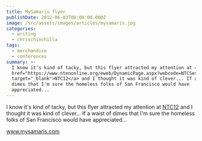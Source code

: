 ```yaml
---
title: MySamaris flyer
publishDate: 2012-06-03T00:00:00.000Z
image: /src/assets/images/articles/mysamaris.jpg
categories:
  - writing
  - chrischinchilla
tags:
  - merchandise
  - conferences
summary: >-
  I know it's kind of tacky, but this flyer attracted my attention at <a
  href="https://www.ntenonline.org/eweb/DynamicPage.aspx?webcode=NTCSessionsCurrent"
  target="_blank">NTC12</a> and I thought it was kind of clever... If a waist of
  dimes that I'm sure the homeless folks of San Francisco would have
  appreciated...
---
```


I know it's kind of tacky, but this flyer attracted my attention at <a href="https://www.ntenonline.org/eweb/DynamicPage.aspx?webcode=NTCSessionsCurrent" target="_blank">NTC12</a> and I thought it was kind of clever... If a waist of dimes that I'm sure the homeless folks of San Francisco would have appreciated...

<a href="https://www.mysamaris.com/" target="_blank">www.mysamaris.com</a>
